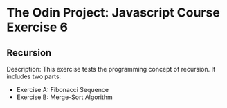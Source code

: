 # The Odin Project: Javascript Course Exercise 6
## Recursion
Description: This exercise tests the programming concept of recursion.
It includes two parts:
* Exercise A: Fibonacci Sequence
* Exercise B: Merge-Sort Algorithm
